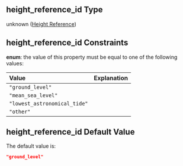 ## height\_reference\_id Type

unknown ([Height Reference](iea43_wra_data_model-definitions-height-reference.md))

## height\_reference\_id Constraints

**enum**: the value of this property must be equal to one of the following values:

| Value                        | Explanation |
| :--------------------------- | :---------- |
| `"ground_level"`             |             |
| `"mean_sea_level"`           |             |
| `"lowest_astronomical_tide"` |             |
| `"other"`                    |             |

## height\_reference\_id Default Value

The default value is:

```json
"ground_level"
```
